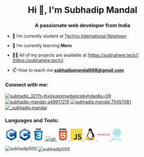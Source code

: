 <h1 align="center">Hi 👋, I'm Subhadip Mandal</h1>
<h3 align="center">A passionate web developer from India</h3>

- 🔭 I’m currently student at [Techno International Newtown](https://tint.edu.in/)

- 🌱 I’m currently learning **Mern**

- 👨‍💻 All of my projects are available at [https://subhahere.tech/](https://subhahere.tech/)

- 📫 How to reach me **subhadipmandal688@gmail.com**

<h3 align="left">Connect with me:</h3>
<p align="left">
<a href="https://twitter.com/subhadip_321?t=lhxilxukpmwdwkcpkyhdaq&s=09" target="blank"><img align="center" src="https://raw.githubusercontent.com/rahuldkjain/github-profile-readme-generator/master/src/images/icons/Social/twitter.svg" alt="subhadip_321?t=lhxilxukpmwdwkcpkyhdaq&s=09" height="30" width="40" /></a>
<a href="https://linkedin.com/in/subhadip-mandal-a49917215" target="blank"><img align="center" src="https://raw.githubusercontent.com/rahuldkjain/github-profile-readme-generator/master/src/images/icons/Social/linked-in-alt.svg" alt="subhadip-mandal-a49917215" height="30" width="40" /></a>
<a href="https://fb.com/subhadip.mandal.75457081" target="blank"><img align="center" src="https://raw.githubusercontent.com/rahuldkjain/github-profile-readme-generator/master/src/images/icons/Social/facebook.svg" alt="subhadip.mandal.75457081" height="30" width="40" /></a>
<a href="https://instagram.com/_subhadip.mandal" target="blank"><img align="center" src="https://raw.githubusercontent.com/rahuldkjain/github-profile-readme-generator/master/src/images/icons/Social/instagram.svg" alt="_subhadip.mandal" height="30" width="40" /></a>
</p>

<h3 align="left">Languages and Tools:</h3>
<p align="left"> <a href="https://www.cprogramming.com/" target="_blank" rel="noreferrer"> <img src="https://raw.githubusercontent.com/devicons/devicon/master/icons/c/c-original.svg" alt="c" width="40" height="40"/> </a> <a href="https://www.w3schools.com/cpp/" target="_blank" rel="noreferrer"> <img src="https://raw.githubusercontent.com/devicons/devicon/master/icons/cplusplus/cplusplus-original.svg" alt="cplusplus" width="40" height="40"/> </a> <a href="https://www.w3schools.com/css/" target="_blank" rel="noreferrer"> <img src="https://raw.githubusercontent.com/devicons/devicon/master/icons/css3/css3-original-wordmark.svg" alt="css3" width="40" height="40"/> </a> <a href="https://git-scm.com/" target="_blank" rel="noreferrer"> <img src="https://www.vectorlogo.zone/logos/git-scm/git-scm-icon.svg" alt="git" width="40" height="40"/> </a> <a href="https://www.w3.org/html/" target="_blank" rel="noreferrer"> <img src="https://raw.githubusercontent.com/devicons/devicon/master/icons/html5/html5-original-wordmark.svg" alt="html5" width="40" height="40"/> </a> <a href="https://developer.mozilla.org/en-US/docs/Web/JavaScript" target="_blank" rel="noreferrer"> <img src="https://raw.githubusercontent.com/devicons/devicon/master/icons/javascript/javascript-original.svg" alt="javascript" width="40" height="40"/> </a> <a href="https://www.linux.org/" target="_blank" rel="noreferrer"> <img src="https://raw.githubusercontent.com/devicons/devicon/master/icons/linux/linux-original.svg" alt="linux" width="40" height="40"/> </a> <a href="https://www.oracle.com/" target="_blank" rel="noreferrer"> <img src="https://raw.githubusercontent.com/devicons/devicon/master/icons/oracle/oracle-original.svg" alt="oracle" width="40" height="40"/> </a> <a href="https://reactjs.org/" target="_blank" rel="noreferrer"> <img src="https://raw.githubusercontent.com/devicons/devicon/master/icons/react/react-original-wordmark.svg" alt="react" width="40" height="40"/> </a> </p>

<p><img align="left" src="https://github-readme-stats.vercel.app/api/top-langs?username=subhadip000&show_icons=true&locale=en&layout=compact" alt="subhadip000" /></p>

<p>&nbsp;<img align="center" src="https://github-readme-stats.vercel.app/api?username=subhadip000&show_icons=true&locale=en" alt="subhadip000" /></p>

<!-- <p><img align="center" src="https://github-readme-streak-stats.herokuapp.com/?user=subhadip000&" alt="subhadip000" /></p> -->
